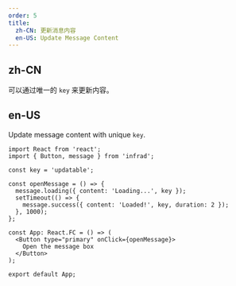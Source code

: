 ```yaml
---
order: 5
title:
  zh-CN: 更新消息内容
  en-US: Update Message Content
---
```


## zh-CN

可以通过唯一的 `key` 来更新内容。

## en-US

Update message content with unique `key`.

```tsx
import React from 'react';
import { Button, message } from 'infrad';

const key = 'updatable';

const openMessage = () => {
  message.loading({ content: 'Loading...', key });
  setTimeout(() => {
    message.success({ content: 'Loaded!', key, duration: 2 });
  }, 1000);
};

const App: React.FC = () => (
  <Button type="primary" onClick={openMessage}>
    Open the message box
  </Button>
);

export default App;
```
